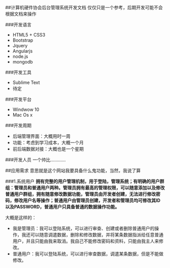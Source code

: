 ##计算机硬件协会后台管理系统开发文档
仅仅只是一个参考，后期开发可能不会根据文档来操作

###开发语言
* HTML5 + CSS3
* Bootstrap
* Jquery
* Angularjs
* node.js
* mongodb

###开发工具
* Sublime Text
* 待定

###开发平台
* Windwow 10 
* Mac Os x

###开发周期
* 后端管理界面：大概用时一周
* 功能：考虑到学习成本，大概一个月
* 前后端数据对接：大概也是一个星期

###开发人员
一个帅比…………

##应用需求
意思就是这个网站我要具备什么鬼功能，当然，我说了算

###1.系统用户
**拥有完整的用户管理机制，用于登陆，管理系统；有明确的用户群组：管理员和普通用户两种。管理员拥有最高的管理权限，可以随意添加以及修改普通用户群组，拥有随意修改数据功能，管理员由开发者创建，无法进行修改密码，修改用户名等操作；普通用户由管理员创建，开发者和管理员均可修改其ID以及PASSWORD，普通用户只具备普通的数据操作功能。**

大概是这样的：

* 我是管理员：我可以登陆系统，可以进行审查、创建或者删除普通用户的操作，我还可以随意调遣数据，删除和修改数据，并将某条数据指派给任意普通用户，并且只能由我来取消。我自己不能修改密码和资料，只能由我主人来修改。
* 普通用户：我可以登陆系统，可以进行审查数据，调遣某条数据，但是不能做修改。






